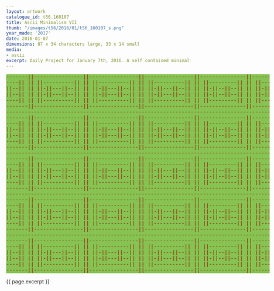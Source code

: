 ```yaml
---
layout: artwork
catalogue_id: t56.160107
title: Ascii Minimalism VII
thumb: "/images/t56/2016/01/t56_160107_s.png"
year_made: '2017'
date: 2016-01-07
dimensions: 87 x 34 characters large, 33 x 14 small
media:
- ascii
excerpt: Daily Project for January 7th, 2016. A self contained minimalist ascii artwork. Fonts and css styles are allowed and included on page. Adapts to mobile and laptop breakpoints.
---
```


<style>
    pre {
        background-color: #86C352;
        color: #990000;
        font-family: "Lucida Sans Typewriter","Lucida Typewriter",Courier,monospace;
        font-size: .875rem;
        padding: 0;
        overflow: hidden;
    }

    @media screen and (max-width: 600px) {
      .ascii-large {
        display: none;
      }
      pre {
        width: 17rem;
        padding: 0 .5rem 0 0;
      }
    }
    @media screen and (min-width: 600px){
        .ascii-small {
          display: none;
      }
      pre {
        width: 45rem;
      }
    }
</style>

<pre class="ascii-large">
-------||----------------||----------------||----------------||---------------||-------
----|| || ||----------|| || ||----------|| || ||----------|| || ||---------|| || ||----
||--|| || ||-||---||--|| || ||-||---||--|| || ||-||---||--|| || ||-||--||--|| || ||-||-
||--|| || ||-||---||--|| || ||-||---||--|| || ||-||---||--|| || ||-||--||--|| || ||-||-
----|| || ||----------|| || ||----------|| || ||----------|| || ||---------|| || ||----
-------||----------------||----------------||----------------||---------------||-------
---------------------------------------------------------------------------------------
-------||----------------||----------------||----------------||---------------||-------
----|| || ||----------|| || ||----------|| || ||----------|| || ||---------|| || ||----
||--|| || ||-||---||--|| || ||-||---||--|| || ||-||---||--|| || ||-||--||--|| || ||-||-
||--|| || ||-||---||--|| || ||-||---||--|| || ||-||---||--|| || ||-||--||--|| || ||-||-
----|| || ||----------|| || ||----------|| || ||----------|| || ||---------|| || ||----
-------||----------------||----------------||----------------||---------------||-------
---------------------------------------------------------------------------------------
-------||----------------||----------------||----------------||---------------||-------
----|| || ||----------|| || ||----------|| || ||----------|| || ||---------|| || ||----
||--|| || ||-||---||--|| || ||-||---||--|| || ||-||---||--|| || ||-||--||--|| || ||-||-
||--|| || ||-||---||--|| || ||-||---||--|| || ||-||---||--|| || ||-||--||--|| || ||-||-
----|| || ||----------|| || ||----------|| || ||----------|| || ||---------|| || ||----
-------||----------------||----------------||----------------||---------------||-------
---------------------------------------------------------------------------------------
-------||----------------||----------------||----------------||---------------||-------
----|| || ||----------|| || ||----------|| || ||----------|| || ||---------|| || ||----
||--|| || ||-||---||--|| || ||-||---||--|| || ||-||---||--|| || ||-||--||--|| || ||-||-
||--|| || ||-||---||--|| || ||-||---||--|| || ||-||---||--|| || ||-||--||--|| || ||-||-
----|| || ||----------|| || ||----------|| || ||----------|| || ||---------|| || ||----
-------||----------------||----------------||----------------||---------------||-------
---------------------------------------------------------------------------------------
-------||----------------||----------------||----------------||---------------||-------
----|| || ||----------|| || ||----------|| || ||----------|| || ||---------|| || ||----
||--|| || ||-||---||--|| || ||-||---||--|| || ||-||---||--|| || ||-||--||--|| || ||-||-
||--|| || ||-||---||--|| || ||-||---||--|| || ||-||---||--|| || ||-||--||--|| || ||-||-
----|| || ||----------|| || ||----------|| || ||----------|| || ||---------|| || ||----
-------||----------------||----------------||----------------||---------------||-------
</pre>

<pre class="ascii-small">
---------------------------------
-------||----------------||------
----|| || ||----------|| || ||---
||--|| || ||-||---||--|| || ||-||
||--|| || ||-||---||--|| || ||-||
----|| || ||----------|| || ||---
-------||----------------||------
---------------------------------
-------||----------------||------
----|| || ||----------|| || ||---
||--|| || ||-||---||--|| || ||-||
||--|| || ||-||---||--|| || ||-||
----|| || ||----------|| || ||---
-------||----------------||------
---------------------------------
</pre>

{{ page.excerpt }}
